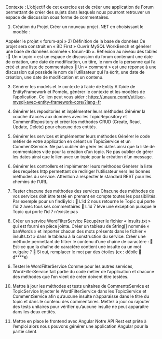

Contexte :
L’objectif de cet exercice est de créer une application de Forum permettant de créer des sujets dans lesquels nous pourront retrouver un espace de discussion sous forme de commentaires.

1)	Création du Projet 
Créer un nouveau projet .NET en choisissant le modèle :
 
Appeler le projet « forum-api »
2)	Définition de la base de données
Ce projet sera construit en « BD First » 
Ouvrir MySQL WorkBench et générer une base de données nommée « forum-db ».
Réflexion au niveau des tables :
	Un « topic » est un espace de discussion du forum contenant une date de création, une date de modification, un titre, le nom de la personne qui l’a créé et une liste de commentaires
	Un « comment » est une réponse à une discussion qui possède le nom de l’utilisateur qui l’a écrit, une date de création, une date de modification et un contenu.

3)	Générer les models et le contexte à l’aide de Entity
A l’aide de EntityFramework et Pomelo, générer le contexte et les modèles de l’application.
Ce lien peut vous aider : https://unaura.comfr/utiliser-mysql-avec-entity-framework-core/?lang=fr
4)	Générer les repositories et implémenter leurs méthodes
Générer la couche d’accès aux données avec les TopicRepository et CommentRepository et créer les méthodes CRUD (Create, Read, Update, Delete) pour chacune des entités.

5)	Générer les services et implémenter leurs méthodes
Générer le code métier de votre application en créant un TopicService et un CommentService.
Ne pas oublier de gérer les dates ainsi que la liste de commentaires vide pour la création d’un topic.
Ne pas oublier de gérer les dates ainsi que le lien avec un topic pour la création d’un message.
6)	Générer les controllers et implémenter leurs méthodes
Générer la liste des requêtes http permettant de rediriger l’utilisateur vers les bonnes méthodes du service.
Attention à respecter le standard REST pour les chemins de l’URL.
7)	Tester chacune des méthodes des services
Chacune des méthodes de vos services doit être testé en prenant en compte toutes les possibilités. 
Par exemple pour un findById : 
	L’id 2 nous retourne le Topic qui porte l’id 2 avec tous ses commentaires
	L’id 7 lève une exception puisque le Topic qui porte l’id 7 n’existe pas

8)	Créer un service WordFilterService
Récupérer le fichier « insults.txt » qui est fourni en pièce jointe.
Créer un tableau de String[] nommée « banWords » et importer chacun des mots présents dans le fichier « insults.txt » dans le tableau à la construction du service.
Créer une méthode permettant de filtrer le contenu d’une chaîne de caractère :
	Est-ce que la chaîne de caractère contient une insulte ou un mot vulgaire ?
	Si oui, remplacer le mot par des étoiles (ex : débile  d****e)

9)	Tester le WordFilterService
Comme pour les autres services, WordFilterService fait partie du code métier de l’application et chacune des méthodes que l’on vient de créer doivent être testées.
10)	Mettre à jour les méthodes et tests unitaires de CommentsService et TopicService 
Injecter le WordFilterService dans les TopicService et CommentService afin qu’aucune insulte n’apparaisse dans le titre du topic et dans le contenu des commentaires.
Mettez à jour ou rajouter des tests unitaires pour vérifier qu’aucune insulte ne peut apparaitre dans les deux entités.

11)	Mettre en place le frontend avec Angular
Notre API Rest est prête à l’emploi alors nous pouvons générer une application Angular pour la partie client.

